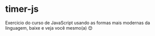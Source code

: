 # timer-js
Exercicio do curso de JavaScript usando as formas mais modernas da linguagem, baixe e veja você mesmo(a) 😊
